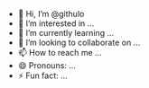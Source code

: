 - 👋 Hi, I’m @githulo
- 👀 I’m interested in ...
- 🌱 I’m currently learning ...
- 💞️ I’m looking to collaborate on ...
- 📫 How to reach me ...
- 😄 Pronouns: ...
- ⚡ Fun fact: ...

<!---
githulo/githulo is a ✨ special ✨ repository because its `README.md` (this file) appears on your GitHub profile.
You can click the Preview link to take a look at your changes.
--->

